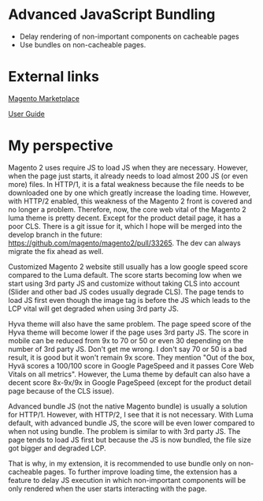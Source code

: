 # Advanced JavaScript Bundling

- Delay rendering of non-important components on cacheable pages
- Use bundles on non-cacheable pages.

# External links

[Magento Marketplace](https://marketplace.magento.com/pure-mashiro-magento2-bundlejs.html)

[User Guide](https://marketplace.magento.com/media/catalog/product/pure_mashiro-magento2-bundlejs-1-3-1-ce/user_guides.pdf)

# My perspective

Magento 2 uses require JS to load JS when they are necessary. However, when the page just starts, it already needs to load almost 200 JS (or even more) files.
In HTTP/1, it is a fatal weakness because the file needs to be downloaded one by one which greatly increase the loading time.
However, with HTTP/2 enabled, this weakness of the Magento 2 front is covered and no longer a problem.
Therefore, now, the core web vital of the Magento 2 luma theme is pretty decent.
Except for the product detail page, it has a poor CLS. There is a git issue for it, which I hope will be merged into the develop branch in the future: https://github.com/magento/magento2/pull/33265. The dev can always migrate the fix ahead as well.

Customized Magento 2 website still usually has a low google speed score compared to the Luma default. The score starts becoming low when we start using 3rd party JS and customize without taking CLS into account (Slider and other bad JS codes usually degrade CLS).
The page tends to load JS first even though the image tag is before the JS which leads to the LCP vital will get degraded when using 3rd party JS.

Hyva theme will also have the same problem. The page speed score of the Hyva theme will become lower if the page uses 3rd party JS. The score in mobile can be reduced from 9x to 70 or 50 or even 30 depending on the number of 3rd party JS.
Don't get me wrong. I don't say 70 or 50 is a bad result, it is good but it won't remain 9x score. They mention "Out of the box, Hyvä scores a 100/100 score in Google PageSpeed and it passes Core Web Vitals on all metrics". However, the Luma theme by default can also have a decent score 8x-9x/9x in Google PageSpeed (except for the product detail page because of the CLS issue).

Advanced bundle JS (not the native Magento bundle) is usually a solution for HTTP/1. However, with HTTP/2, I see that it is not necessary.
With Luma default, with advanced bundle JS, the score will be even lower compared to when not using bundle. The problem is similar to with 3rd party JS. The page tends to load JS first but because the JS is now bundled, the file size got bigger and degraded LCP.

That is why, in my extension, it is recommended to use bundle only on non-cacheable pages.
To further improve loading time, the extension has a feature to delay JS execution in which non-important components will be only rendered when the user starts interacting with the page.
